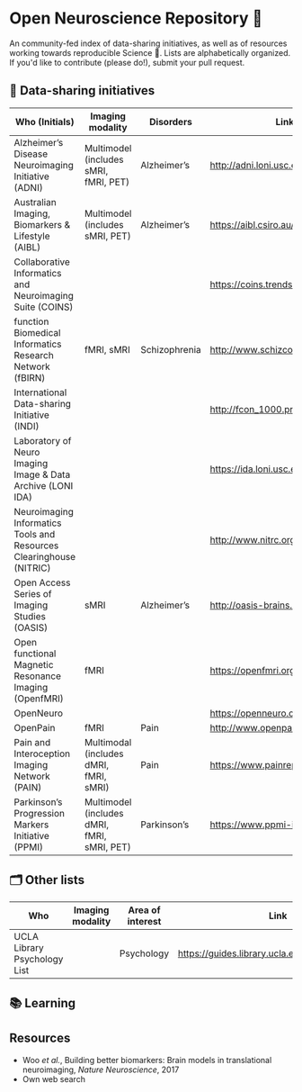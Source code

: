 # Open Neuroscience Repository 🧠

An community-fed index of data-sharing initiatives, as well as of resources working towards reproducible Science 🧪.
Lists are alphabetically organized. If you'd like to contribute (please do!), submit your pull request.

## 💾 Data-sharing initiatives

| Who (Initials) | Imaging modality  | Disorders | Link |
--- | --- | --- | ---
| Alzheimer’s Disease Neuroimaging Initiative (ADNI) | Multimodel (includes sMRI, fMRI, PET) | Alzheimer’s| http://adni.loni.usc.edu/ |
|Australian Imaging, Biomarkers & Lifestyle (AIBL) | Multimodel (includes sMRI, PET) | Alzheimer’s | https://aibl.csiro.au/ | 
| Collaborative Informatics and Neuroimaging Suite (COINS) | | | https://coins.trendscenter.org/|
| function Biomedical Informatics Research Network (fBIRN) | fMRI, sMRI| Schizophrenia|http://www.schizconnect.org/ |
|International Data-sharing Initiative (INDI)| | | http://fcon_1000.projects.nitrc.org/| 
| Laboratory of Neuro Imaging Image & Data Archive (LONI IDA) | | | https://ida.loni.usc.edu/login.jsp|  
|Neuroimaging Informatics Tools and Resources Clearinghouse (NITRIC) | | | http://www.nitrc.org/|
| Open Access Series of Imaging Studies (OASIS) | sMRI | Alzheimer’s | http://oasis-brains.org/|
| Open functional Magnetic Resonance Imaging (OpenfMRI) | fMRI | | https://openfmri.org/|
|OpenNeuro| | | https://openneuro.org/|
| OpenPain | fMRI| Pain| http://www.openpain.org/|
| Pain and Interoception Imaging Network (PAIN) | Multimodal (includes dMRI, fMRI, sMRI) |Pain | https://www.painrepository.org/|
| Parkinson’s Progression Markers Initiative (PPMI) | Multimodel (includes dMRI, fMRI, sMRI, PET)| Parkinson’s| https://www.ppmi-info.org/|

## 🗂 Other lists
| Who | Imaging modality  | Area of interest | Link |
--- | --- | --- | ---
| UCLA Library Psychology List | | Psychology| https://guides.library.ucla.edu/psychology/data|

## 📚 Learning




## Resources
- Woo *et al.*, Building better biomarkers: Brain models in translational neuroimaging, *Nature Neuroscience*, 2017
- Own web search
